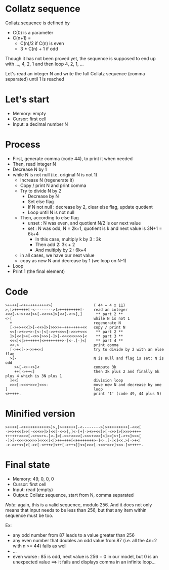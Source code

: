 # Collatz sequence

Collatz sequence is defined by 
* C(0) is a parameter
* C(n+1) = 
  * C(n)/2 if C(n) is even
  * 3 * C(n) + 1 if odd

Though it has not been proved yet, the sequence is supposed to end up with ..., 4, 2, 1 and then loop 4, 2, 1, ...

Let's read an integer N and write the full Collatz sequence (comma separated) until 1 is reached

# Let's start

* Memory: empty
* Cursor: first cell
* Input: a decimal number N

# Process

* First, generate comma (code 44), to print it when needed
* Then, read integer N
* Decrease N by 1
* while N is not null (i.e. original N is not 1)
  * Increase N (regenerate it)
  * Copy / print N and print comma
  * Try to divide N by 2
    * Decrease by N
    * Set else flag
    * If N not null : decrease by 2, clear else flag, update quotient
    * Loop until N is not null
  * Then, according to else flag
    * unset : N was even, and quotient N/2 is our next value
    * set : N was odd, N = 2k+1, quotient is k and next value is 3N+1 = 6k+4
      * In this case, multiply k by 3 : 3k
      * Then add 2: 3k + 2
      * And multiply by 2 : 6k+4
  * in all cases, we have our next value
  * copy as new N and decrease by 1 (we loop on N-1)
* Loop
* Print 1 (the final element)

# Code
```
>++++[-<+++++++++++>]                  ( 44 = 4 x 11)
>,[>++++++[-<-------->]>+++++++++[-    read an integer
<<<[->+>+<<]>>[-<<+>>]>]<<[-<+>],]      ** part 2 **
<-[                                    while N is not 1
  +                                    regenerate N
  [->+>+<<]>[-<+>]>[>>>>++++++++++<<   copy / print N
  <<[->+>>+>-[<-]<[->>+<<<<[->>>+<<<    ** part 2 **
  ]>]<<]>+[-<+>]>>>[-]>[-<<<<+>>>>]<    ** part 3 **
  <<<]<[>++++++[<++++++++>-]<-.[-]<]    ** part 4 **
  <<.>                                 print comma
  [->+<[->->>+<<]                      try to divide by 2 with an else flag
  >[-                                  N is null and flag is set: N is odd
    >>[-<+++>]<                        compute 3k
    ++[->++<]                          then 3k plus 2 and finally 6k plus 4 which is 3N plus 1
  ]<<]                                 division loop
  >>>[-<<<+>>>]<<<-                    move new N and decrease by one
]                                      loop
<+++++.                                print '1' (code 49, 44 plus 5)
```

# Minified version
```
>++++[-<+++++++++++>]>,[>++++++[-<-------->]>+++++++++[-<<<[
->+>+<<]>>[-<<+>>]>]<<[-<+>],]<-[+[->+>+<<]>[-<+>]>[>>>>++++
++++++<<<<[->+>>+>-[<-]<[->>+<<<<[->>>+<<<]>]<<]>+[-<+>]>>>[
-]>[-<<<<+>>>>]<<<<]<[>++++++[<++++++++>-]<-.[-]<]<<.>[->+<[
->->>+<<]>[->>[-<+++>]<++[->++<]]<<]>>>[-<<<+>>>]<<<-]<+++++.
```

# Final state

* Memory: 49, 0, 0, 0
* Cursor: first cell
* Input: read (empty)
* Output: Collatz sequence, start from N, comma separated

_Note_: again, this is a valid sequence, modulo 256. And it does not only means that input needs to be less than 256, but that any item within sequence must be too.

Ex:
* any odd number from 87 leads to a value greater than 256
* any even number that doubles an odd value from 87 (i.e. all the 4n+2 with n >= 44) fails as well
* ...
* even worse : 85 is odd, next value is 256 = 0 in our model, but 0 is an unexpected value ==> it fails and displays comma in an infinite loop...


